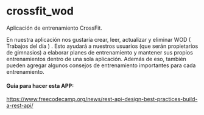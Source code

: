 # crossfit_wod
Aplicación de entrenamiento CrossFit.

En nuestra aplicación nos gustaría crear, leer, actualizar y eliminar WOD ( Trabajos del día ) . Esto ayudará a nuestros usuarios (que serán propietarios de gimnasios) a elaborar planes de entrenamiento y mantener sus propios entrenamientos dentro de una sola aplicación. Además de eso, también pueden agregar algunos consejos de entrenamiento importantes para cada entrenamiento.

#### Guia para hacer esta APP:
https://www.freecodecamp.org/news/rest-api-design-best-practices-build-a-rest-api/
